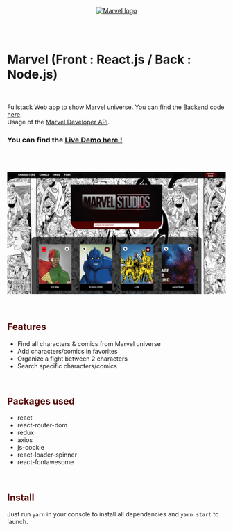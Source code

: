 <p align="center">
<a href="https://marvel-by-lucas.netlify.app/">
  <img style="width:60%" src="https://media.giphy.com/media/NUsKoYiGm1RPHl1eWM/giphy.gif" alt ="Marvel logo"  />
  </a>
</p>
<br/>
<br/>
<h1>Marvel (Front : React.js / Back : Node.js)</h1>
<br/>
<p>Fullstack Web app to show Marvel universe. 
You can find the Backend code<a href="https://github.com/Mobu34/marvel_backend"> here</a>.
<br/>
Usage of the <a href="https://developer.marvel.com/">Marvel Developer API</a>.
</p>

<h3>
<p>
You can find the <a href="https://marvel-by-lucas.netlify.app">Live Demo here !</a>
</p>
</h3>
<br/>
<br/>
<p align="center">
<a href="https://tellmemore-by-lucas.netlify.app">
  <img src="./src/assets/images/screen.png" alt ="TellMeMore homepage"  />
  </a>
</p>
<br/>
<h2 style="color:#530401" >Features</h2>
<ul>
  <li>Find all characters & comics from Marvel universe</li>
  
  <li>Add characters/comics in favorites</li>
  <li>Organize a fight between 2 characters</li>
  
  <li>Search specific characters/comics</li>
  
  
 
  </ul>

<br/>
<h2 style="color:#530401">Packages used</h2>

<ul>
  <li>react</li>
  <li>react-router-dom</li>
  <li>redux</li>
  <li>axios</li>
  <li>js-cookie</li>
  <li>react-loader-spinner</li>
  <li>react-fontawesome</li>

  </ul>

<br/>
<h2 style="color:#530401">Install</h2>

<p>Just run <code>yarn</code> in your console to install all dependencies and <code>yarn start</code> to launch.</p>

<br/>
